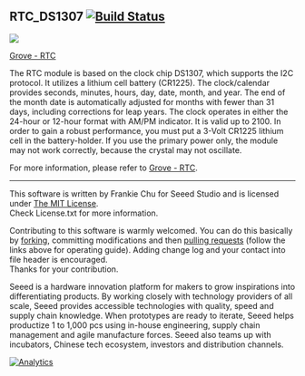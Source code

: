 ## RTC_DS1307  [![Build Status](https://travis-ci.com/Seeed-Studio/RTC_DS1307.svg?branch=master)](https://travis-ci.com/Seeed-Studio/RTC_DS1307)

![](https://statics3.seeedstudio.com/images/101020013%201.jpg)

[Grove - RTC][1]

The RTC module is based on the clock chip DS1307, which supports the I2C protocol. It utilizes a lithium cell battery (CR1225). The clock/calendar provides seconds, minutes, hours, day, date, month, and year. The end of the month date is automatically adjusted for months with fewer than 31 days, including corrections for leap years. The clock operates in either the 24-hour or 12-hour format with AM/PM indicator. It is valid up to 2100. In order to gain a robust performance, you must put a 3-Volt CR1225 lithium cell in the battery-holder. If you use the primary power only, the module may not work correctly, because the crystal may not oscillate.

For more information, please refer to [Grove - RTC][1].

----
This software is written by Frankie Chu for Seeed Studio and is licensed under [The MIT License](http://opensource.org/licenses/mit-license.php).
<br>Check License.txt for more information.

Contributing to this software is warmly welcomed. You can do this basically by
[forking](https://help.github.com/articles/fork-a-repo), committing modifications and then
[pulling requests](https://help.github.com/articles/using-pull-requests) (follow the links above for operating guide). Adding change log and your contact into file header is encouraged.
<br>Thanks for your contribution.

Seeed is a hardware innovation platform for makers to grow inspirations into differentiating products. By working closely with technology providers of all scale, Seeed provides accessible technologies with quality, speed and supply chain knowledge. When prototypes are ready to iterate, Seeed helps productize 1 to 1,000 pcs using in-house engineering, supply chain management and agile manufacture forces. Seeed also teams up with incubators, Chinese tech ecosystem, investors and distribution channels.


[1]:<http://wiki.seeedstudio.com/Grove-RTC/>


[![Analytics](https://ga-beacon.appspot.com/UA-46589105-3/RTC_DS1307)](https://github.com/igrigorik/ga-beacon)

